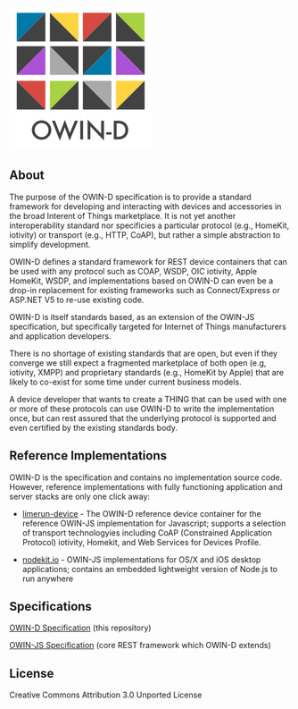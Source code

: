 [![OWIN-D](./owin-d.png)](http://owind.org)
## About

The purpose of the OWIN-D specification is to provide a standard framework for developing and interacting with devices and accessories in the broad Interent of Things marketplace.     It is not yet another interoperability standard nor specificies a particular protocol (e.g., HomeKit, iotivity) or transport (e.g., HTTP, CoAP), but rather a simple abstraction to simplify development.

OWIN-D defines a standard framework for REST device containers that can be used with any protocol such as COAP, WSDP, OIC iotivity, Apple HomeKit, WSDP, and implementations based  on OWIN-D can even be a drop-in replacement for existing frameworks such as Connect/Express or ASP.NET V5 to re-use existing code.

OWIN-D is itself standards based, as an extension of the OWIN-JS specification, but specifically targeted for Internet of Things manufacturers and application developers.

There is no shortage of existing standards that are open, but even if they converge we still expect a fragmented marketplace of both open (e.g, iotivity, XMPP) and proprietary standards (e.g., HomeKit by Apple) that are likely to co-exist for some time under current business models.   

A device developer that wants to create a THING that can be used with one or more of these protocols can use OWIN-D to write the implementation once, but can rest assured that the underlying protocol is supported and even certified by the existing standards body.

## Reference Implementations

OWIN-D is the specification and contains no implementation source code.   However, reference implementations with fully functioning application and server stacks are only one click away:

* [limerun-device](http://limerun.com) - The OWIN-D reference device container for the reference OWIN-JS implementation for Javascript;  supports a selection of transport technologyies including CoAP (Constrained Application Protocol) iotivity, Homekit, and Web Services for Devices Profile.

* [nodekit.io](http://nodekit.io) - OWIN-JS implementations for OS/X and iOS desktop applications;  contains an embedded lightweight version of Node.js to run anywhere 


## Specifications
[OWIN-D Specification](./Specification.md)  (this repository)

[OWIN-JS Specification](http://owinjs.org)  (core REST framework which OWIN-D extends)

## License
Creative Commons Attribution 3.0 Unported License
